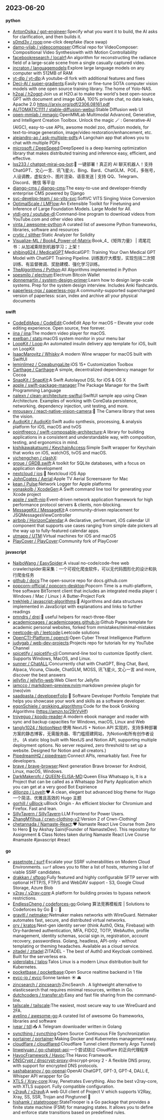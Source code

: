 ## 2023-06-20

#### python
* [AntonOsika / gpt-engineer](https://github.com/AntonOsika/gpt-engineer):Specify what you want it to build, the AI asks for clarification, and then builds it.
* [s0md3v / roop](https://github.com/s0md3v/roop):one-click deepfake (face swap)
* [damo-vilab / videocomposer](https://github.com/damo-vilab/videocomposer):Official repo for VideoComposer: Compositional Video Synthesiswith with Motion Controllability
* [facebookresearch / localrf](https://github.com/facebookresearch/localrf):An algorithm for reconstructing the radiance field of a large-scale scene from a single casually captured video.
* [jncraton / languagemodels](https://github.com/jncraton/languagemodels):Explore large language models on any computer with 512MB of RAM
* [yt-dlp / yt-dlp](https://github.com/yt-dlp/yt-dlp):A youtube-dl fork with additional features and fixes
* [Deci-AI / super-gradients](https://github.com/Deci-AI/super-gradients):Easily train or fine-tune SOTA computer vision models with one open source training library. The home of Yolo-NAS.
* [h2oai / h2ogpt](https://github.com/h2oai/h2ogpt):Join us at H2O.ai to make the world's best open-source GPT with document and image Q&A, 100% private chat, no data leaks, Apache 2.0 https://arxiv.org/pdf/2306.08161.pdf
* [AUTOMATIC1111 / stable-diffusion-webui](https://github.com/AUTOMATIC1111/stable-diffusion-webui):Stable Diffusion web UI
* [open-mmlab / mmagic](https://github.com/open-mmlab/mmagic):OpenMMLab Multimodal Advanced, Generative, and Intelligent Creation Toolbox. Unlock the magic
🪄
: Generative-AI (AIGC), easy-to-use APIs, awsome model zoo, diffusion models, for text-to-image generation, image/video restoration/enhancement, etc.
* [alejandro-ao / ask-multiple-pdfs](https://github.com/alejandro-ao/ask-multiple-pdfs):A Langchain app that allows you to chat with multiple PDFs
* [microsoft / DeepSpeed](https://github.com/microsoft/DeepSpeed):DeepSpeed is a deep learning optimization library that makes distributed training and inference easy, efficient, and effective.
* [lss233 / chatgpt-mirai-qq-bot](https://github.com/lss233/chatgpt-mirai-qq-bot):🚀
一键部署！真正的 AI 聊天机器人！支持ChatGPT、文心一言、讯飞星火、Bing、Bard、ChatGLM、POE，多账号，人设调教，虚拟女仆、图片渲染、语音发送 | 支持 QQ、Telegram、Discord、微信 等平台
* [django-cms / django-cms](https://github.com/django-cms/django-cms):The easy-to-use and developer-friendly enterprise CMS powered by Django
* [svc-develop-team / so-vits-svc](https://github.com/svc-develop-team/so-vits-svc):SoftVC VITS Singing Voice Conversion
* [OptimalScale / LMFlow](https://github.com/OptimalScale/LMFlow):An Extensible Toolkit for Finetuning and Inference of Large Foundation Models. Large Model for All.
* [ytdl-org / youtube-dl](https://github.com/ytdl-org/youtube-dl):Command-line program to download videos from YouTube.com and other video sites
* [vinta / awesome-python](https://github.com/vinta/awesome-python):A curated list of awesome Python frameworks, libraries, software and resources
* [crytic / slither](https://github.com/crytic/slither):Static Analyzer for Solidity
* [Visualize-ML / Book4_Power-of-Matrix](https://github.com/Visualize-ML/Book4_Power-of-Matrix):Book_4_《矩阵力量》 | 鸢尾花书：从加减乘除到机器学习；上架！
* [shibing624 / MedicalGPT](https://github.com/shibing624/MedicalGPT):MedicalGPT: Training Your Own Medical GPT Model with ChatGPT Training Pipeline. 训练医疗大模型，实现包括二次预训练、有监督微调、奖励建模、强化学习训练。
* [TheAlgorithms / Python](https://github.com/TheAlgorithms/Python):All Algorithms implemented in Python
* [spesmilo / electrum](https://github.com/spesmilo/electrum):Electrum Bitcoin Wallet
* [donnemartin / system-design-primer](https://github.com/donnemartin/system-design-primer):Learn how to design large-scale systems. Prep for the system design interview. Includes Anki flashcards.
* [paperless-ngx / paperless-ngx](https://github.com/paperless-ngx/paperless-ngx):A community-supported supercharged version of paperless: scan, index and archive all your physical documents

#### swift
* [CodeEditApp / CodeEdit](https://github.com/CodeEditApp/CodeEdit):CodeEdit App for macOS – Elevate your code editing experience. Open source, free forever.
* [iina / iina](https://github.com/iina/iina):The modern video player for macOS.
* [exelban / stats](https://github.com/exelban/stats):macOS system monitor in your menu bar
* [LoopKit / Loop](https://github.com/LoopKit/Loop):An automated insulin delivery app template for iOS, built on LoopKit
* [IsaacMarovitz / Whisky](https://github.com/IsaacMarovitz/Whisky):A modern Wine wrapper for macOS built with SwiftUI
* [leminlimez / CowabungaLite](https://github.com/leminlimez/CowabungaLite):iOS 15+ Customization Toolbox
* [Carthage / Carthage](https://github.com/Carthage/Carthage):A simple, decentralized dependency manager for Cocoa
* [SnapKit / SnapKit](https://github.com/SnapKit/SnapKit):A Swift Autolayout DSL for iOS & OS X
* [apple / swift-package-manager](https://github.com/apple/swift-package-manager):The Package Manager for the Swift Programming Language
* [nalexn / clean-architecture-swiftui](https://github.com/nalexn/clean-architecture-swiftui):SwiftUI sample app using Clean Architecture. Examples of working with CoreData persistence, networking, dependency injection, unit testing, and more.
* [mrousavy / react-native-vision-camera](https://github.com/mrousavy/react-native-vision-camera):📸
The Camera library that sees the vision.
* [AudioKit / AudioKit](https://github.com/AudioKit/AudioKit):Swift audio synthesis, processing, & analysis platform for iOS, macOS and tvOS
* [pointfreeco / swift-composable-architecture](https://github.com/pointfreeco/swift-composable-architecture):A library for building applications in a consistent and understandable way, with composition, testing, and ergonomics in mind.
* [kishikawakatsumi / KeychainAccess](https://github.com/kishikawakatsumi/KeychainAccess):Simple Swift wrapper for Keychain that works on iOS, watchOS, tvOS and macOS.
* [yichengchen / clashX](https://github.com/yichengchen/clashX):
* [groue / GRDB.swift](https://github.com/groue/GRDB.swift):A toolkit for SQLite databases, with a focus on application development
* [nextcloud / ios](https://github.com/nextcloud/ios):📱
Nextcloud iOS App
* [JohnCoates / Aerial](https://github.com/JohnCoates/Aerial):Apple TV Aerial Screensaver for Mac
* [kean / Pulse](https://github.com/kean/Pulse):Network Logger for Apple platforms
* [yonaskolb / XcodeGen](https://github.com/yonaskolb/XcodeGen):A Swift command line tool for generating your Xcode project
* [apple / swift-nio](https://github.com/apple/swift-nio):Event-driven network application framework for high performance protocol servers & clients, non-blocking.
* [MessageKit / MessageKit](https://github.com/MessageKit/MessageKit):A community-driven replacement for JSQMessagesViewController
* [airbnb / HorizonCalendar](https://github.com/airbnb/HorizonCalendar):A declarative, performant, iOS calendar UI component that supports use cases ranging from simple date pickers all the way up to fully-featured calendar apps.
* [utmapp / UTM](https://github.com/utmapp/UTM):Virtual machines for iOS and macOS
* [PlayCover / PlayCover](https://github.com/PlayCover/PlayCover):Community fork of PlayCover

#### javascript
* [NaiboWang / EasySpider](https://github.com/NaiboWang/EasySpider):A visual no-code/code-free web crawler/spider易采集：一个可视化爬虫软件，可以无代码图形化的设计和执行爬虫任务
* [github / docs](https://github.com/github/docs):The open-source repo for docs.github.com
* [popcorn-official / popcorn-desktop](https://github.com/popcorn-official/popcorn-desktop):Popcorn Time is a multi-platform, free software BitTorrent client that includes an integrated media player ( Windows / Mac / Linux ) A Butter-Project Fork
* [trekhleb / javascript-algorithms](https://github.com/trekhleb/javascript-algorithms):📝
Algorithms and data structures implemented in JavaScript with explanations and links to further readings
* [pmndrs / drei](https://github.com/pmndrs/drei):🥉
useful helpers for react-three-fiber
* [academicpages / academicpages.github.io](https://github.com/academicpages/academicpages.github.io):Github Pages template for academic personal websites, forked from mmistakes/minimal-mistakes
* [neetcode-gh / leetcode](https://github.com/neetcode-gh/leetcode):Leetcode solutions
* [OpenCTI-Platform / opencti](https://github.com/OpenCTI-Platform/opencti):Open Cyber Threat Intelligence Platform
* [judygab / web-dev-projects](https://github.com/judygab/web-dev-projects):Projects repo for tutorials for my YouTube Channel
* [spicetify / spicetify-cli](https://github.com/spicetify/spicetify-cli):Command-line tool to customize Spotify client. Supports Windows, MacOS, and Linux.
* [sunner / ChatALL](https://github.com/sunner/ChatALL):Concurrently chat with ChatGPT, Bing Chat, Bard, Alpaca, Vicuna, Claude, ChatGLM, MOSS, 讯飞星火, 文心一言 and more, discover the best answers
* [jellyfin / jellyfin-web](https://github.com/jellyfin/jellyfin-web):Web Client for Jellyfin
* [iamcco / markdown-preview.nvim](https://github.com/iamcco/markdown-preview.nvim):markdown preview plugin for (neo)vim
* [saadpasta / developerFolio](https://github.com/saadpasta/developerFolio):🚀
Software Developer Portfolio Template that helps you showcase your work and skills as a software developer.
* [egonSchiele / grokking_algorithms](https://github.com/egonSchiele/grokking_algorithms):Code for the book Grokking Algorithms (https://amzn.to/29rVyHf)
* [troyeguo / koodo-reader](https://github.com/troyeguo/koodo-reader):A modern ebook manager and reader with sync and backup capacities for Windows, macOS, Linux and Web
* [tangly1024 / NotionNext](https://github.com/tangly1024/NotionNext):使用 NextJS + Notion API 实现的，支持多种部署方案的静态博客，无需服务器、零门槛搭建网站，为Notion和所有创作者设计。 (A static blog built with NextJS and Notion API, supporting multiple deployment options. No server required, zero threshold to set up a website. Designed for Notion and all creators.)
* [PipedreamHQ / pipedream](https://github.com/PipedreamHQ/pipedream):Connect APIs, remarkably fast. Free for developers.
* [brave / brave-browser](https://github.com/brave/brave-browser):Next generation Brave browser for Android, Linux, macOS, Windows.
* [DarkMakerofc / QUEEN-ELISA-MD](https://github.com/DarkMakerofc/QUEEN-ELISA-MD):Queen Elisa Whatsapp is, It is a Project that can be called as a Whatsapp 3rd Party Application which you can get at a very good Bot Expirience
* [dillonzq / LoveIt](https://github.com/dillonzq/LoveIt):❤️
A clean, elegant but advanced blog theme for Hugo 一个简洁、优雅且高效的 Hugo 主题
* [gorhill / uBlock](https://github.com/gorhill/uBlock):uBlock Origin - An efficient blocker for Chromium and Firefox. Fast and lean.
* [SillyTavern / SillyTavern](https://github.com/SillyTavern/SillyTavern):LLM Frontend for Power Users.
* [ZhangMYihua / crwn-clothing-v2](https://github.com/ZhangMYihua/crwn-clothing-v2):Version 2 of Crwn-Clothing!
* [chetannada / Namaste-React](https://github.com/chetannada/Namaste-React):❤
Namaste React Live Course from Zero to Hero
🚀
by Akshay Saini(Founder of NamasteDev). This repository for Assignment & Class Notes taken during Namaste React Live Course #namaste #javascript #react

#### go
* [assetnote / surf](https://github.com/assetnote/surf):Escalate your SSRF vulnerabilities on Modern Cloud Environments. `surf` allows you to filter a list of hosts, returning a list of viable SSRF candidates.
* [drakkan / sftpgo](https://github.com/drakkan/sftpgo):Fully featured and highly configurable SFTP server with optional HTTP/S, FTP/S and WebDAV support - S3, Google Cloud Storage, Azure Blob
* [v2ray / v2ray-core](https://github.com/v2ray/v2ray-core):A platform for building proxies to bypass network restrictions.
* [EndlessCheng / codeforces-go](https://github.com/EndlessCheng/codeforces-go):Golang 算法竞赛模板库 | Solutions to Codeforces by Go
💭
💡
🎈
* [gravitl / netmaker](https://github.com/gravitl/netmaker):Netmaker makes networks with WireGuard. Netmaker automates fast, secure, and distributed virtual networks.
* [ory / kratos](https://github.com/ory/kratos):Next-gen identity server (think Auth0, Okta, Firebase) with Ory-hardened authentication, MFA, FIDO2, TOTP, WebAuthn, profile management, identity schemas, social sign in, registration, account recovery, passwordless. Golang, headless, API-only - without templating or theming headaches. Available as a cloud service.
* [zitadel / zitadel](https://github.com/zitadel/zitadel):ZITADEL - The best of Auth0 and Keycloak combined. Built for the serverless era.
* [siderolabs / talos](https://github.com/siderolabs/talos):Talos Linux is a modern Linux distribution built for Kubernetes.
* [pocketbase / pocketbase](https://github.com/pocketbase/pocketbase):Open Source realtime backend in 1 file
* [evcc-io / evcc](https://github.com/evcc-io/evcc):Sonne tanken
☀️
🚘
* [zincsearch / zincsearch](https://github.com/zincsearch/zincsearch):ZincSearch . A lightweight alternative to elasticsearch that requires minimal resources, written in Go.
* [dutchcoders / transfer.sh](https://github.com/dutchcoders/transfer.sh):Easy and fast file sharing from the command-line.
* [tailscale / tailscale](https://github.com/tailscale/tailscale):The easiest, most secure way to use WireGuard and 2FA.
* [avelino / awesome-go](https://github.com/avelino/awesome-go):A curated list of awesome Go frameworks, libraries and software
* [iyear / tdl](https://github.com/iyear/tdl):📥
A Telegram downloader written in Golang
* [syncthing / syncthing](https://github.com/syncthing/syncthing):Open Source Continuous File Synchronization
* [portainer / portainer](https://github.com/portainer/portainer):Making Docker and Kubernetes management easy.
* [cloudflare / cloudflared](https://github.com/cloudflare/cloudflared):Cloudflare Tunnel client (formerly Argo Tunnel)
* [linweiyuan / go-chatgpt-api](https://github.com/linweiyuan/go-chatgpt-api):一个尝试绕过 Cloudflare 的正向代理程序
* [HavocFramework / Havoc](https://github.com/HavocFramework/Havoc):The Havoc Framework.
* [DNSCrypt / dnscrypt-proxy](https://github.com/DNSCrypt/dnscrypt-proxy):dnscrypt-proxy 2 - A flexible DNS proxy, with support for encrypted DNS protocols.
* [sashabaranov / go-openai](https://github.com/sashabaranov/go-openai):OpenAI ChatGPT, GPT-3, GPT-4, DALL·E, Whisper API wrapper for Go
* [XTLS / Xray-core](https://github.com/XTLS/Xray-core):Xray, Penetrates Everything. Also the best v2ray-core, with XTLS support. Fully compatible configuration.
* [v2rayA / v2rayA](https://github.com/v2rayA/v2rayA):A web GUI client of Project V which supports V2Ray, Xray, SS, SSR, Trojan and Pingtunnel
🚀
* [hishamk / statetrooper](https://github.com/hishamk/statetrooper):StateTrooper is a Go package that provides a finite state machine (FSM) for managing states. It allows you to define and enforce state transitions based on predefined rules.
